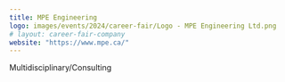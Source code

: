 ```yaml
---
title: MPE Engineering
logo: images/events/2024/career-fair/Logo - MPE Engineering Ltd.png
# layout: career-fair-company
website: "https://www.mpe.ca/"
---
```


Multidisciplinary/Consulting

